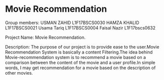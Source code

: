 # Movie Recommendation
Group members:
USMAN ZAHID   L1F17BSCS0030
HAMZA KHALID  L1F17BSCS0021
Usama Tariq   L1F17BSCS0004 
Faisal Nazir  L1F17bscs0632

Project Name: Movie Recommendation.

Description:
            The purpose of our project is to provide ease to the user.Movie Recommendation System is basically a content Filtering.The idea behind Movie-recommendation system is to recommend a movie based on a comparison between the content of the movie and a user profile.In simple words, I may get recommendation for a movie based on the description of other movies.
